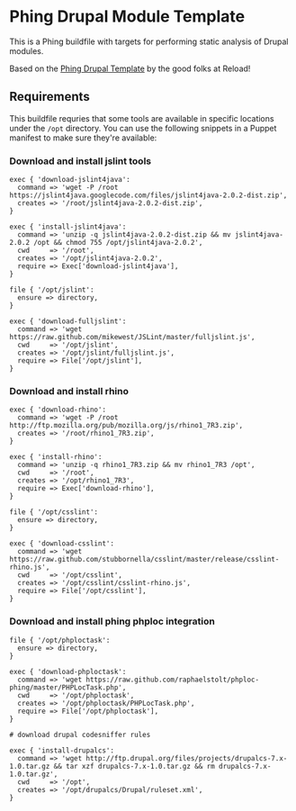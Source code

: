 Phing Drupal Module Template
============================

This is a Phing buildfile with targets for performing static analysis of Drupal modules.

Based on the [Phing Drupal Template](https://github.com/reload/phing-drupal-template) by the good folks at Reload!

Requirements
------------

This buildfile requries that some tools are available in specific locations under the `/opt` directory. You can use the following snippets in a Puppet manifest to make sure they're available:

### Download and install jslint tools

    exec { 'download-jslint4java':
      command => 'wget -P /root https://jslint4java.googlecode.com/files/jslint4java-2.0.2-dist.zip',
      creates => '/root/jslint4java-2.0.2-dist.zip',
    }

    exec { 'install-jslint4java':
      command => 'unzip -q jslint4java-2.0.2-dist.zip && mv jslint4java-2.0.2 /opt && chmod 755 /opt/jslint4java-2.0.2',
      cwd     => '/root',
      creates => '/opt/jslint4java-2.0.2',
      require => Exec['download-jslint4java'],
    }

    file { '/opt/jslint':
      ensure => directory,
    }

    exec { 'download-fulljslint':
      command => 'wget https://raw.github.com/mikewest/JSLint/master/fulljslint.js',
      cwd     => '/opt/jslint',
      creates => '/opt/jslint/fulljslint.js',
      require => File['/opt/jslint'],
    }

### Download and install rhino

    exec { 'download-rhino':
      command => 'wget -P /root http://ftp.mozilla.org/pub/mozilla.org/js/rhino1_7R3.zip',
      creates => '/root/rhino1_7R3.zip',
    }

    exec { 'install-rhino':
      command => 'unzip -q rhino1_7R3.zip && mv rhino1_7R3 /opt',
      cwd     => '/root',
      creates => '/opt/rhino1_7R3',
      require => Exec['download-rhino'],
    }

    file { '/opt/csslint':
      ensure => directory,
    }

    exec { 'download-csslint':
      command => 'wget https://raw.github.com/stubbornella/csslint/master/release/csslint-rhino.js',
      cwd     => '/opt/csslint',
      creates => '/opt/csslint/csslint-rhino.js',
      require => File['/opt/csslint'],
    }

### Download and install phing phploc integration

    file { '/opt/phploctask':
      ensure => directory,
    }

    exec { 'download-phploctask':
      command => 'wget https://raw.github.com/raphaelstolt/phploc-phing/master/PHPLocTask.php',
      cwd     => '/opt/phploctask',
      creates => '/opt/phploctask/PHPLocTask.php',
      require => File['/opt/phploctask'],
    }

    # download drupal codesniffer rules

    exec { 'install-drupalcs':
      command => 'wget http://ftp.drupal.org/files/projects/drupalcs-7.x-1.0.tar.gz && tar xzf drupalcs-7.x-1.0.tar.gz && rm drupalcs-7.x-1.0.tar.gz',
      cwd     => '/opt',
      creates => '/opt/drupalcs/Drupal/ruleset.xml',
    }